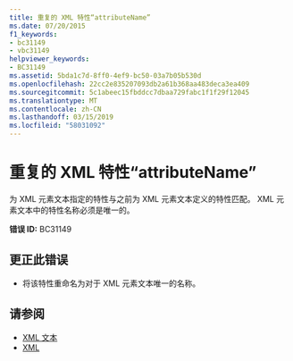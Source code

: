 ```yaml
---
title: 重复的 XML 特性“attributeName”
ms.date: 07/20/2015
f1_keywords:
- bc31149
- vbc31149
helpviewer_keywords:
- BC31149
ms.assetid: 5bda1c7d-8ff0-4ef9-bc50-03a7b05b530d
ms.openlocfilehash: 22cc2e835207093db2a61b368aa483deca3ea409
ms.sourcegitcommit: 5c1abeec15fbddcc7dbaa729fabc1f1f29f12045
ms.translationtype: MT
ms.contentlocale: zh-CN
ms.lasthandoff: 03/15/2019
ms.locfileid: "58031092"
---
```

# <a name="duplicate-xml-attribute-attributename"></a>重复的 XML 特性“attributeName”
为 XML 元素文本指定的特性与之前为 XML 元素文本定义的特性匹配。 XML 元素文本中的特性名称必须是唯一的。  
  
 **错误 ID:** BC31149  
  
## <a name="to-correct-this-error"></a>更正此错误  
  
-   将该特性重命名为对于 XML 元素文本唯一的名称。  
  
## <a name="see-also"></a>请参阅

- [XML 文本](../../visual-basic/language-reference/xml-literals/index.md)
- [XML](../../visual-basic/programming-guide/language-features/xml/index.md)
